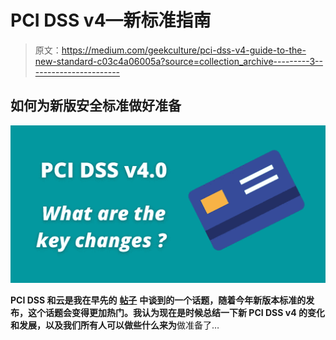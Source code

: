 # PCI DSS v4—新标准指南

> 原文：<https://medium.com/geekculture/pci-dss-v4-guide-to-the-new-standard-c03c4a06005a?source=collection_archive---------3----------------------->

## 如何为新版安全标准做好准备

![](img/3ed7b21b72832677dda521d06cc3b516.png)

**PCI DSS 和云是我在早先的** [**帖子**](/geekculture/how-to-accelerate-pci-dss-in-teh-cloud-251b9232aa72) **中谈到的一个话题，随着今年新版本标准的发布，这个话题会变得更加热门。我认为现在是时候总结一下新 PCI DSS v4 的变化和发展，以及我们所有人可以做些什么来为**做准备了…